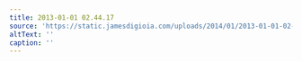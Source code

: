 ```yaml
---
title: 2013-01-01 02.44.17
source: 'https://static.jamesdigioia.com/uploads/2014/01/2013-01-01-02-44-17-scaled.jpg'
altText: ''
caption: ''
---
```


